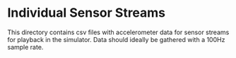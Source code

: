# Individual Sensor Streams
This directory contains csv files with accelerometer data for sensor streams for playback in the simulator. Data should ideally be gathered with a 100Hz sample rate.